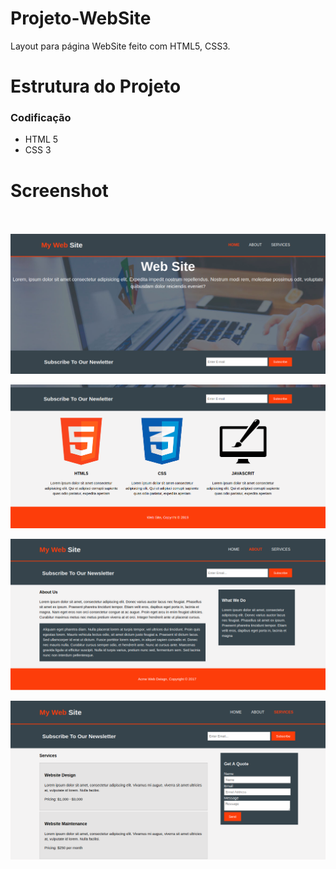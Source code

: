 # Projeto-WebSite
Layout para página WebSite feito com HTML5, CSS3.

# Estrutura do Projeto

<h3>Codificação</h3>
<ul>
  <li>HTML 5</li>
  <li>CSS 3</li>
</ul>


# Screenshot

<br><br>
![ScreenShot](https://github.com/jorgemtoledo/telasHtml/blob/master/website/01.png)

![ScreenShot](https://github.com/jorgemtoledo/telasHtml/blob/master/website/02.png)

![ScreenShot](https://github.com/jorgemtoledo/telasHtml/blob/master/website/03.png)

![ScreenShot](https://github.com/jorgemtoledo/telasHtml/blob/master/website/04.png)